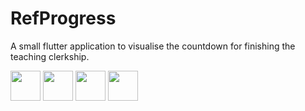 # RefProgress
A small flutter application to visualise the countdown for finishing the teaching clerkship.

<img src="https://github.com/favicon.ico](https://user-images.githubusercontent.com/32933389/224572469-a769c9d3-a360-42ce-ad71-0b2a118cb4d6.png" width="48">
<img src="https://github.com/favicon.ico](https://user-images.githubusercontent.com/32933389/224572472-219c39ba-8157-4b52-86c4-d2b20566c618.png" width="48">
<img src="https://github.com/favicon.ico](https://user-images.githubusercontent.com/32933389/224572473-a9819ffb-7a1d-4589-9e53-8d1b46863089.png" width="48">
<img src="https://github.com/favicon.ico](https://user-images.githubusercontent.com/32933389/224572475-de0d0699-96b3-49f0-9213-2a1d417f1c0e.png" width="48">
